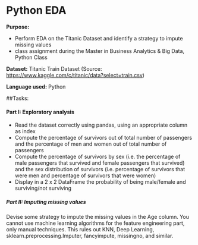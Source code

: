 # Python EDA

**Purpose:** 
- Perform EDA on the Titanic Dataset and identify a strategy to impute missing values
- class assignment during the Master in Business Analytics & Big Data, Python Class

**Dataset:** Titanic Train Dataset (Source: https://www.kaggle.com/c/titanic/data?select=train.csv)

**Language used:** Python

##Tasks:
#### Part I: Exploratory analysis

- Read the dataset correctly using pandas, using an appropriate column as index
- Compute the percentage of survivors out of total number of passengers and the percentage of men and women out of total number of passengers
- Compute the percentage of survivors by sex (i.e. the percentage of male passengers that survived and female passengers that survived) and the sex distribution of survivors (i.e. percentage of survivors that were men and percentage of survivors that were women)
- Display in a 2 x 2 DataFrame the probability of being male/female and surviving/not surviving

##### Part II: Imputing missing values
Devise some strategy to impute the missing values in the Age column.
You cannot use machine learning algorithms for the feature engineering part, only manual techniques. This rules out KNN, Deep Learning, sklearn.preprocessing.Imputer, fancyimpute, missingno, and similar.


